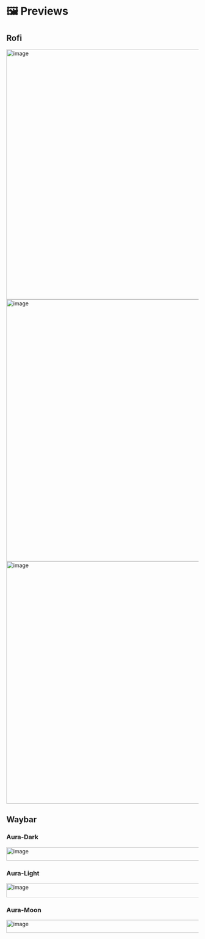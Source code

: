 # 🖼️ Previews

## Rofi

<img width="1071" height="654" alt="image" src="https://github.com/user-attachments/assets/33a3c3a8-6828-4179-be56-d3fdef812dd8" />

<img width="1138" height="685" alt="image" src="https://github.com/user-attachments/assets/c9cb15f1-e2e7-44a0-9858-81fcd8086fb5" />

<img width="979" height="634" alt="image" src="https://github.com/user-attachments/assets/d2a37c4c-02bb-4ac0-a192-fef5e68adf72" />

## Waybar

### Aura-Dark

<img width="1593" height="35" alt="image" src="https://github.com/user-attachments/assets/d9cad400-0f7f-47f2-84f0-b0ceb7d3c170" />

### Aura-Light

<img width="1595" height="37" alt="image" src="https://github.com/user-attachments/assets/6f0c400a-6667-4d3d-93ab-d019d5589215" />

### Aura-Moon

<img width="1584" height="34" alt="image" src="https://github.com/user-attachments/assets/f97b7979-6886-4db6-bf17-570462890254" />

